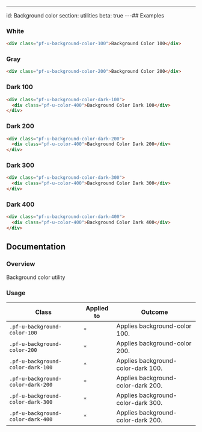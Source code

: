 ---
id: Background color
section: utilities
beta: true
---## Examples

### White

```html
<div class="pf-u-background-color-100">Background Color 100</div>

```

### Gray

```html
<div class="pf-u-background-color-200">Background Color 200</div>

```

### Dark 100

```html
<div class="pf-u-background-color-dark-100">
  <div class="pf-u-color-400">Background Color Dark 100</div>
</div>

```

### Dark 200

```html
<div class="pf-u-background-color-dark-200">
  <div class="pf-u-color-400">Background Color Dark 200</div>
</div>

```

### Dark 300

```html
<div class="pf-u-background-color-dark-300">
  <div class="pf-u-color-400">Background Color Dark 300</div>
</div>

```

### Dark 400

```html
<div class="pf-u-background-color-dark-400">
  <div class="pf-u-color-400">Background Color Dark 400</div>
</div>

```

## Documentation

### Overview

Background color utility

### Usage

| Class                             | Applied to | Outcome                            |
| --------------------------------- | ---------- | ---------------------------------- |
| `.pf-u-background-color-100`      | `*`        | Applies background-color 100.      |
| `.pf-u-background-color-200`      | `*`        | Applies background-color 200.      |
| `.pf-u-background-color-dark-100` | `*`        | Applies background-color-dark 100. |
| `.pf-u-background-color-dark-200` | `*`        | Applies background-color-dark 200. |
| `.pf-u-background-color-dark-300` | `*`        | Applies background-color-dark 300. |
| `.pf-u-background-color-dark-400` | `*`        | Applies background-color-dark 200. |
